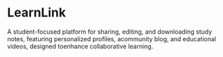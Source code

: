 # LearnLink
A student-focused platform for sharing, editing, and downloading study notes, featuring personalized profiles, acommunity blog, and educational videos, designed toenhance collaborative learning.
